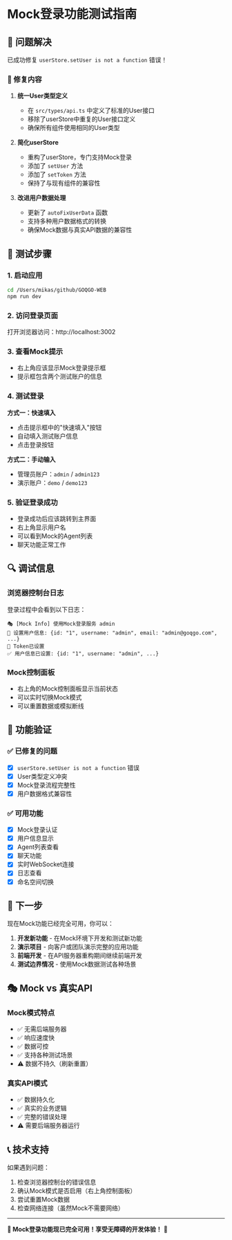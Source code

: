 # Mock登录功能测试指南

## 🎯 问题解决

已成功修复 `userStore.setUser is not a function` 错误！

### 🔧 修复内容

1. **统一User类型定义**
   - 在 `src/types/api.ts` 中定义了标准的User接口
   - 移除了userStore中重复的User接口定义
   - 确保所有组件使用相同的User类型

2. **简化userStore**
   - 重构了userStore，专门支持Mock登录
   - 添加了 `setUser` 方法
   - 添加了 `setToken` 方法
   - 保持了与现有组件的兼容性

3. **改进用户数据处理**
   - 更新了 `autoFixUserData` 函数
   - 支持多种用户数据格式的转换
   - 确保Mock数据与真实API数据的兼容性

## 🧪 测试步骤

### 1. 启动应用
```bash
cd /Users/mikas/github/GOQGO-WEB
npm run dev
```

### 2. 访问登录页面
打开浏览器访问：http://localhost:3002

### 3. 查看Mock提示
- 右上角应该显示Mock登录提示框
- 提示框包含两个测试账户的信息

### 4. 测试登录
**方式一：快速填入**
- 点击提示框中的"快速填入"按钮
- 自动填入测试账户信息
- 点击登录按钮

**方式二：手动输入**
- 管理员账户：`admin` / `admin123`
- 演示账户：`demo` / `demo123`

### 5. 验证登录成功
- 登录成功后应该跳转到主界面
- 右上角显示用户名
- 可以看到Mock的Agent列表
- 聊天功能正常工作

## 🔍 调试信息

### 浏览器控制台日志
登录过程中会看到以下日志：
```
🎭 [Mock Info] 使用Mock登录服务 admin
👤 设置用户信息: {id: "1", username: "admin", email: "admin@goqgo.com", ...}
🔑 Token已设置
✅ 用户信息已设置: {id: "1", username: "admin", ...}
```

### Mock控制面板
- 右上角的Mock控制面板显示当前状态
- 可以实时切换Mock模式
- 可以重置数据或模拟断线

## 🎉 功能验证

### ✅ 已修复的问题
- [x] `userStore.setUser is not a function` 错误
- [x] User类型定义冲突
- [x] Mock登录流程完整性
- [x] 用户数据格式兼容性

### ✅ 可用功能
- [x] Mock登录认证
- [x] 用户信息显示
- [x] Agent列表查看
- [x] 聊天功能
- [x] 实时WebSocket连接
- [x] 日志查看
- [x] 命名空间切换

## 🚀 下一步

现在Mock功能已经完全可用，你可以：

1. **开发新功能** - 在Mock环境下开发和测试新功能
2. **演示项目** - 向客户或团队演示完整的应用功能
3. **前端开发** - 在API服务器重构期间继续前端开发
4. **测试边界情况** - 使用Mock数据测试各种场景

## 🎭 Mock vs 真实API

### Mock模式特点
- ✅ 无需后端服务器
- ✅ 响应速度快
- ✅ 数据可控
- ✅ 支持各种测试场景
- ⚠️ 数据不持久（刷新重置）

### 真实API模式
- ✅ 数据持久化
- ✅ 真实的业务逻辑
- ✅ 完整的错误处理
- ⚠️ 需要后端服务器运行

## 📞 技术支持

如果遇到问题：
1. 检查浏览器控制台的错误信息
2. 确认Mock模式是否启用（右上角控制面板）
3. 尝试重置Mock数据
4. 检查网络连接（虽然Mock不需要网络）

---

**🎉 Mock登录功能现已完全可用！享受无障碍的开发体验！** 🚀
